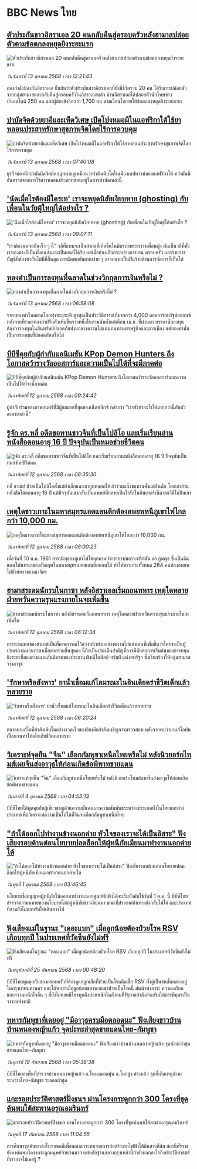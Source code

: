 # BBC News ไทย## [ตัวประกันชาวอิสราเอล 20 คนกลับคืนสู่ครอบครัวหลังฮามาสปล่อยตัวตามข้อตกลงหยุดยิงระยะแรก](https://www.bbc.com/thai/articles/cpd2ljxnvq9o?at_medium=RSS&at_campaign=rss?at_campaign=githubrss)![ตัวประกันชาวอิสราเอล 20 คนกลับคืนสู่ครอบครัวหลังฮามาสปล่อยตัวตามข้อตกลงหยุดยิงระยะแรก](https://ichef.bbci.co.uk/ace/ws/240/cpsprodpb/d4c8/live/2ca9ecd0-a827-11f0-92db-77261a15b9d2.jpg)_วันจันทร์ที่ 13 ตุลาคม 2568 เวลา 12:21:43_กองกำลังป้องกันอิสราเอล ยืนยันว่าตัวประกันชาวอิสราเอลที่ยังมีชีวิตรวม 20 คน ได้รับการปล่อยตัวจากกลุ่มฮามาสและกลับคืนสู่ครอบครัวในอิสราเอลแล้ว  ด้านอิสราเอลได้ปล่อยตัวนักโทษชาวปาเลสไตน์ 250 คน และผู้ต้องขังอีกกว่า 1,700 คน  ตามเงื่อนไขภายใต้ข้อตกลงหยุดยิงระยะแรก## [บำบัดจิตด้วยยาอีและเห็ดวิเศษ เปิดโปงหมอผีในแอฟริกาใต้ใช้ยาหลอนประสาทรักษาสุขภาพจิตโดยไร้การควบคุม](https://www.bbc.com/thai/articles/cx2ygp237d0o?at_medium=RSS&at_campaign=rss?at_campaign=githubrss)![บำบัดจิตด้วยยาอีและเห็ดวิเศษ เปิดโปงหมอผีในแอฟริกาใต้ใช้ยาหลอนประสาทรักษาสุขภาพจิตโดยไร้การควบคุม](https://ichef.bbci.co.uk/ace/ws/240/cpsprodpb/3c98/live/8609bad0-a51b-11f0-92db-77261a15b9d2.jpg)_วันจันทร์ที่ 13 ตุลาคม 2568 เวลา 07:40:08_ธุรกิจของนักบำบัดผิดจิตผิดกฎหมายดูเหมือนว่ากำลังเติบโตในเมืองเคปทาวน์ของแอฟริกาใต้ ทว่ามันมีอันตรายจากการใช้สารหลอนประสาทซ่อนอยู่ในการบำบัดเหล่านี้## ['นัดเมื่อไรต้องมีใครเท' เราจะหยุดนิสัยเงียบหาย (ghosting) กับเพื่อนในวัยผู้ใหญ่ได้อย่างไร ?](https://www.bbc.com/thai/articles/cjr0dyx7q2lo?at_medium=RSS&at_campaign=rss?at_campaign=githubrss)!['นัดเมื่อไรต้องมีใครเท' เราจะหยุดนิสัยเงียบหาย (ghosting) กับเพื่อนในวัยผู้ใหญ่ได้อย่างไร ?](https://ichef.bbci.co.uk/ace/ws/240/cpsprodpb/9357/live/5c26ec50-a7fb-11f0-b741-177e3e2c2fc7.png)_วันจันทร์ที่ 13 ตุลาคม 2568 เวลา 09:07:11_"เราต้องมาเจอกันเร็ว ๆ นี้" วลีที่แทบจะเป็นสากลที่เกิดขึ้นในมิตรภาพระหว่างเพื่อนฝูง มันเป็นวลีที่ทั้งเราเองต่างก็เป็นทั้งคนส่งและเป็นคนที่ได้รับ แต่เมื่อต้องเลือกระหว่างการงาน ครอบครัว และรายการบัญชีที่ต้องทำอันไม่มีที่สิ้นสุด การนัดพบกันแบบง่าย ๆ อาจกลายเป็นฝันร้ายด้านการจัดการก็เป็นได้## [ทองคำเป็นการลงทุนที่ฉลาดในช่วงวิกฤตการเงินหรือไม่ ?](https://www.bbc.com/thai/articles/c20e073y4x0o?at_medium=RSS&at_campaign=rss?at_campaign=githubrss)![ทองคำเป็นการลงทุนที่ฉลาดในช่วงวิกฤตการเงินหรือไม่ ?](https://ichef.bbci.co.uk/ace/ws/240/cpsprodpb/efdc/live/2be26bc0-1627-11f0-a455-cf1d5f751d2f.png)_วันจันทร์ที่ 13 ตุลาคม 2568 เวลา 06:58:08_ราคาทองคำในตลาดโลกพุ่งทะลุระดับสูงสุดเป็นประวัติการณ์ที่มากกว่า 4,000 ดอลลาร์สหรัฐต่อออนซ์ หลังจากที่ราคาทองคำปรับตัวเพิ่มขึ้นราวหนึ่งในสามนับตั้งแต่เดือน เม.ย. ที่ผ่านมา บรรดานักลงทุนต้องการลงทุนในสินทรัพย์ปลอดภัยท่ามกลางความไม่แน่นอนทางเศรษฐกิจและการเมือง แต่ทองคำนั้นเป็นการลงทุนที่ปลอดภัยหรือไม่## [บีบีซีคุยกับผู้กำกับแอนิเมชัน KPop Demon Hunters ถึงโอกาสคว้ารางวัลออสการ์และความเป็นไปได้ที่จะมีภาคต่อ](https://www.bbc.com/thai/articles/crmem1reyj8o?at_medium=RSS&at_campaign=rss?at_campaign=githubrss)![บีบีซีคุยกับผู้กำกับแอนิเมชัน KPop Demon Hunters ถึงโอกาสคว้ารางวัลออสการ์และความเป็นไปได้ที่จะมีภาคต่อ](https://ichef.bbci.co.uk/ace/ws/240/cpsprodpb/5227/live/940c9bf0-a5ea-11f0-928c-71dbb8619e94.jpg)_วันอาทิตย์ที่ 12 ตุลาคม 2568 เวลา 09:24:42_ผู้กำกับร่วมของภาพยนตร์ที่มีผู้ชมมากที่สุดของเน็ตฟลิกซ์ กล่าวว่า "เรายังทำอะไรได้มากกว่านี้กับตัวละครเหล่านี้"## [รู้จัก ดร.หลี่ อดีตขอทานชาวจีนที่เป็นโปลิโอ และเริ่มเรียนอ่านหนังสือตอนอายุ 16 ปี ปัจจุบันเป็นหมอช่วยชีวิตคน](https://www.bbc.com/thai/articles/cdjzvxme8wko?at_medium=RSS&at_campaign=rss?at_campaign=githubrss)![รู้จัก ดร.หลี่ อดีตขอทานชาวจีนที่เป็นโปลิโอ และเริ่มเรียนอ่านหนังสือตอนอายุ 16 ปี ปัจจุบันเป็นหมอช่วยชีวิตคน](https://ichef.bbci.co.uk/ace/ws/240/cpsprodpb/2c9b/live/a51c2ac0-9869-11f0-822d-b77ab3166e1f.jpg)_วันอาทิตย์ที่ 12 ตุลาคม 2568 เวลา 08:35:30_หลี่ ชวงเย่ ป่วยเป็นโปลิโอตั้งแต่ยังเล็กและเขาถูกหลอกให้เข้าร่วมแก๊งขอทานตั้งแต่ยังเด็ก โดยเขาอ่านหนังสือได้ตอนอายุ 16 ปี แต่ปัจจุบันเขากลับเป็นแพทย์ที่กลายเป็นไวรัลในอินเทอร์เน็ตจากวิดีโอปีนเขา## [เหตุใดชาวเกาะในมหาสมุทรแอตแลนติกต้องอพยพหนีภูเขาไฟไกลกว่า 10,000 กม.](https://www.bbc.com/thai/articles/c8646qlx369o?at_medium=RSS&at_campaign=rss?at_campaign=githubrss)![เหตุใดชาวเกาะในมหาสมุทรแอตแลนติกต้องอพยพหนีภูเขาไฟไกลกว่า 10,000 กม.](https://ichef.bbci.co.uk/ace/ws/240/cpsprodpb/e8bf/live/6b606850-a44e-11f0-92db-77261a15b9d2.jpg)_วันอาทิตย์ที่ 12 ตุลาคม 2568 เวลา 08:00:23_เมื่อวันที่ 10 ต.ค. 1961 การปะทุของภูเขาไฟได้คุกคามประชากรบนเกาะทริสตัน ดา กูนญา ซึ่งเป็นดินแดนโพ้นทะเลของอังกฤษในมหาสมุทรแอตแลนติกตอนใต้ ทำให้ชาวเกาะทั้งหมด 264 คนต้องอพยพไปยังสหราชอาณาจักร## [ฮามาสระดมนักรบในกาซา หลังอิสราเอลเริ่มถอนทหาร เหตุใดหลายฝ่ายหวั่นความรุนแรงภายในจะเพิ่มขึ้น](https://www.bbc.com/thai/articles/c62l201jvqyo?at_medium=RSS&at_campaign=rss?at_campaign=githubrss)![ฮามาสระดมนักรบในกาซา หลังอิสราเอลเริ่มถอนทหาร เหตุใดหลายฝ่ายหวั่นความรุนแรงภายในจะเพิ่มขึ้น](https://ichef.bbci.co.uk/ace/ws/240/cpsprodpb/3d61/live/d29b8910-a731-11f0-928c-71dbb8619e94.png)_วันอาทิตย์ที่ 12 ตุลาคม 2568 เวลา 06:12:34_การระดมพลของฮามาสเป็นที่คาดการณ์ไว้ล่วงหน้าท่ามกลางความไม่แน่นอนที่เพิ่มขึ้นว่าใครจะเป็นผู้ปกครองฉนวนกาซาเมื่อสงครามสิ้นสุดลง นี่ถือเป็นประเด็นสำคัญที่อาจมีนัยต่อการเริ่มต้นของการหยุดยิงระยะที่สองตามแผนสันติภาพของประธานาธิบดีโดนัลด์ ทรัมป์ แห่งสหรัฐฯ ซึ่งเรียกร้องให้กลุ่มฮามาสวางอาวุธ## ['รักษาหรือสังหาร' ยาน้ำเชื่อมแก้ไอมรณะในอินเดียคร่าชีวิตเด็กแล้วหลายราย ](https://www.bbc.com/thai/articles/c20v0gz35v2o?at_medium=RSS&at_campaign=rss?at_campaign=githubrss)!['รักษาหรือสังหาร' ยาน้ำเชื่อมแก้ไอมรณะในอินเดียคร่าชีวิตเด็กแล้วหลายราย ](https://ichef.bbci.co.uk/ace/ws/240/cpsprodpb/be27/live/1b604220-a297-11f0-92db-77261a15b9d2.jpg)_วันอาทิตย์ที่ 12 ตุลาคม 2568 เวลา 06:20:24_ตลาดยาแก้ไอที่กำลังเติบโตอย่างรวดเร็วของอินเดียกำลังเผชิญการตรวจสอบ หลังจากพบว่ายาแก้ไอปนเปื้อนจนทำให้เด็กเสียชีวิตหลายราย## [วิเคราะห์จุดยืน "จีน" เลือกกัมพูชาเหนือไทยหรือไม่ หลังนิวยอร์กไทมส์เผยจีนส่งอาวุธให้ก่อนเกิดข้อพิพาทชายแดน](https://www.bbc.com/thai/articles/cn95491z83no?at_medium=RSS&at_campaign=rss?at_campaign=githubrss)![วิเคราะห์จุดยืน "จีน" เลือกกัมพูชาเหนือไทยหรือไม่ หลังนิวยอร์กไทมส์เผยจีนส่งอาวุธให้ก่อนเกิดข้อพิพาทชายแดน](https://ichef.bbci.co.uk/ace/ws/240/cpsprodpb/bec5/live/a6bfab70-a0d6-11f0-928c-71dbb8619e94.jpg)_วันเสาร์ที่ 4 ตุลาคม 2568 เวลา 04:53:13_บีบีซีไทยได้พูดคุยกับผู้เชี่ยวชาญด้านความมั่นคงและความสัมพันธ์ระหว่างประเทศทั้งในไทยและต่างประเทศเพื่อวิเคราะห์ความเป็นไปได้ที่จีนจะเลือกกัมพูชาเหนือไทย## ["ถ้าได้ออกไปทำงานข้างนอกค่าย หัวใจของเราจะได้เป็นอิสระ" ฟังเสียงรอบด้านต่อนโยบายปลดล็อกให้ผู้หนีภัยเมียนมาทำงานนอกค่ายได้](https://www.bbc.com/thai/articles/cgl1gpxlwy0o?at_medium=RSS&at_campaign=rss?at_campaign=githubrss)!["ถ้าได้ออกไปทำงานข้างนอกค่าย หัวใจของเราจะได้เป็นอิสระ" ฟังเสียงรอบด้านต่อนโยบายปลดล็อกให้ผู้หนีภัยเมียนมาทำงานนอกค่ายได้](https://ichef.bbci.co.uk/ace/ws/240/cpsprodpb/59ed/live/1748d190-9935-11f0-928c-71dbb8619e94.png)_วันพุธที่ 1 ตุลาคม 2568 เวลา 03:46:45_นโยบายซึ่งอนุญาตผู้หนีภัยให้ออกมาทำงานนอกศูนย์พักพิงได้จะเริ่มบังคับใช้วันที่ 1 ต.ค. นี้ บีบีซีไทยสำรวจความหมายของนโยบายนี้ต่อผู้หนีภัยชาวเมียนมา ขณะที่ประเทศต้นทางยังกลับไม่ได้ และประเทศที่สามยังไม่ตอบรับให้เดินทางไป## [ฟังเสียงแม่ในฐานะ "เดอะแบก" เมื่อลูกน้อยต้องป่วยโรค RSV เกือบทุกปี ในประเทศที่วัคซีนยังไม่ฟรี](https://www.bbc.com/thai/articles/cvgvr9m3kg2o?at_medium=RSS&at_campaign=rss?at_campaign=githubrss)![ฟังเสียงแม่ในฐานะ "เดอะแบก" เมื่อลูกน้อยต้องป่วยโรค RSV เกือบทุกปี ในประเทศที่วัคซีนยังไม่ฟรี](https://ichef.bbci.co.uk/ace/ws/240/cpsprodpb/e712/live/3b1666e0-992c-11f0-af62-91486a511a31.jpg)_วันพฤหัสบดีที่ 25 กันยายน 2568 เวลา 00:48:20_บีบีซีไทยพูดคุยกับสองครอบครัวที่ต้องดูแลลูกเล็กที่ป่วยเป็นโรคติดเชื้อ RSV ทั้งคู่เป็นชนชั้นกลางอยู่ในกรุงเทพมหานคร และได้พบว่าเมื่อลูกน้อยของพวกเขาป่วยเป็นโรคนี้ มันนำพาภาระ ความเครียด และความหนักใจอื่น ๆ ที่ยังไม่ค่อยมีใครพูดถึงบ่อยหนักในสังคมที่รัฐบาลกำลังส่งเสริมให้การมีบุตรเป็นวาระแห่งชาติ## [ทหารกัมพูชาที่เคยอยู่ "มีอาวุธครบมือตลอดนะ" ฟังเสียงชาวบ้านบ้านหนองหญ้าแก้ว จุดปะทะล่าสุดชายแดนไทย-กัมพูชา](https://www.bbc.com/thai/articles/c62ldp88l84o?at_medium=RSS&at_campaign=rss?at_campaign=githubrss)![ทหารกัมพูชาที่เคยอยู่ "มีอาวุธครบมือตลอดนะ" ฟังเสียงชาวบ้านบ้านหนองหญ้าแก้ว จุดปะทะล่าสุดชายแดนไทย-กัมพูชา](https://ichef.bbci.co.uk/ace/ws/240/cpsprodpb/d683/live/27625750-951a-11f0-b391-6936825093bd.jpg)_วันศุกร์ที่ 19 กันยายน 2568 เวลา 05:38:38_บีบีซีไทยลงพื้นที่สำรวจบ้านหนองหญ้าแก้ว ต.โนนหมากมุ่น อ.โคกสูง สระแก้ว จุดที่เกิดเหตุปะทะระหว่างไทย-กัมพูชา ระลอกล่าสุด## [แกะรอยประวัติศาสตร์ฝั่งธนฯ ผ่านโครงกระดูกกว่า 300 โครงที่ขุดค้นพบใต้สะพานอรุณอมรินทร์](https://www.bbc.com/thai/articles/cx2r4nl53leo?at_medium=RSS&at_campaign=rss?at_campaign=githubrss)![แกะรอยประวัติศาสตร์ฝั่งธนฯ ผ่านโครงกระดูกกว่า 300 โครงที่ขุดค้นพบใต้สะพานอรุณอมรินทร์](https://ichef.bbci.co.uk/ace/ws/240/cpsprodpb/34a6/live/54b03360-9391-11f0-9cf6-cbf3e73ce2b9.jpg)_วันพุธที่ 17 กันยายน 2568 เวลา 11:04:55_การศึกษาขุดค้นแหล่งโบราณคดีเพื่อลดผลกระทบจากการก่อสร้างรถไฟฟ้าใต้ดินสายสีส้ม สถานีศิริราช ยังคงค้นพบโครงกระดูกมนุษย์จำนวนมาก แต่หลักฐานกลางกรุงเหล่านี้กำลังบอกอะไรถึงประวัติศาสตร์ที่เราอาจไม่เคยรู้ ?